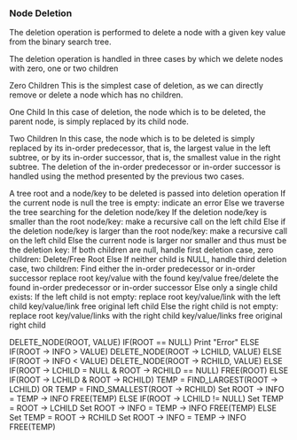 ### Node Deletion
The deletion operation is performed to delete a node with a given key value from the binary search tree.

The deletion operation is handled in three cases by which we delete nodes with zero, one or two children

Zero Children
This is the simplest case of deletion, as we can directly remove or delete
a node which has no children.

One Child
In this case of deletion, the node which is to be deleted, the parent
node, is simply replaced by its child node.

Two Children
In this case, the node which is to be deleted is simply replaced by its in-order predecessor, that is, the largest value in the left subtree, or by its in-order successor, that is, the smallest value in the right subtree.
The deletion of the in-order predecessor or in-order successor is handled using the method presented by the previous two cases.

A tree root and a node/key to be deleted is passed into deletion operation
If the current node is null the tree is empty:
  indicate an error
Else we traverse the tree searching for the deletion node/key
  If the deletion node/key is smaller than the root node/key:
    make a recursive call on the left child
  Else if the deletion node/key is larger than the root node/key:
    make a recursive call on the left child
  Else the current node is larger nor smaller and thus must be the deletion key:
    If both children are null, handle first deletion case, zero children:
      Delete/Free Root
    Else If neither child is NULL, handle third deletion case, two children:
      Find either the in-order predecessor or in-order successor
      replace root key/value with the found key/value
      free/delete the found in-order predecessor or in-order successor
    Else only a single child exists:
      If the left child is not empty:
        replace root key/value/link with the left child key/value/link
        free original left child
      Else the right child is not empty:
        replace root key/value/links with the right child key/value/links
        free original right child


DELETE_NODE(ROOT, VALUE)
  IF(ROOT == NULL)
    Print "Error"
  ELSE
    IF(ROOT -> INFO > VALUE)
      DELETE_NODE(ROOT -> LCHILD, VALUE)
    ELSE IF(ROOT -> INFO < VALUE)
      DELETE_NODE(ROOT -> RCHILD, VALUE)
    ELSE
      IF(ROOT -> LCHILD = NULL & ROOT -> RCHILD == NULL)
        FREE(ROOT)
      ELSE IF(ROOT -> LCHILD & ROOT -> RCHILD)
        TEMP = FIND_LARGEST(ROOT -> LCHILD)
        OR
        TEMP = FIND_SMALLEST(ROOT -> RCHILD)
        Set ROOT -> INFO = TEMP -> INFO
        FREE(TEMP)
      ELSE
        IF(ROOT -> LCHILD != NULL)
          Set TEMP = ROOT -> LCHILD
          Set ROOT -> INFO = TEMP -> INFO
          FREE(TEMP)
        ELSE
          Set TEMP = ROOT -> RCHILD
          Set ROOT -> INFO = TEMP -> INFO
          FREE(TEMP)
